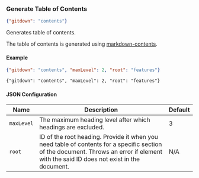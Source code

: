 ### Generate Table  of Contents

<!-- gitdown: off -->
```json
{"gitdown": "contents"}
```
<!-- gitdown: on -->

Generates table of contents.

The table of contents is generated using [markdown-contents](https://github.com/gajus/markdown-contents).

#### Example

<!-- gitdown: off -->
```json
{"gitdown": "contents", "maxLevel": 2, "root": "features"}
```
<!-- gitdown: on -->

```markdown
{"gitdown": "contents", "maxLevel": 2, "root": "features"}
```

#### JSON Configuration

| Name | Description | Default |
| --- | --- | --- |
| `maxLevel` | The maximum heading level after which headings are excluded. | 3 |
| `root` | ID of the root heading. Provide it when you need table of contents for a specific section of the document. Throws an error if element with the said ID does not exist in the document. | N/A |